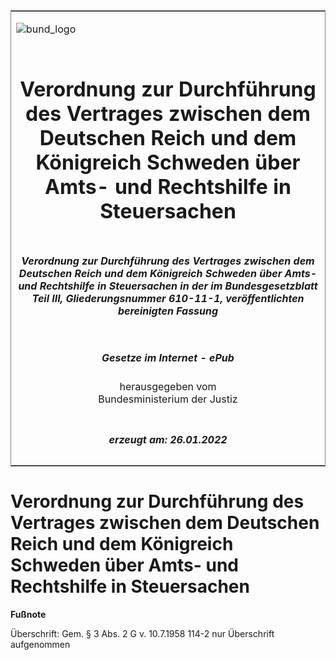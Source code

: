 <span id="DECKBLATT.html"></span>

<table border="0" frame="border" width="100%">

<tr valign="top">

<td align="left">

![bund\_logo](BfJ_2021_Web_de_de.gif)

</td>

<td align="right">

 

</td>

</tr>

<tr align="center" valign="middle">

<td colspan="2">

# Verordnung zur Durchführung des Vertrages zwischen dem Deutschen Reich und dem Königreich Schweden über Amts- und Rechtshilfe in Steuersachen

</td>

</tr>

<tr align="center" valign="middle">

<td colspan="2">

##### Verordnung zur Durchführung des Vertrages zwischen dem Deutschen Reich und dem Königreich Schweden über Amts- und Rechtshilfe in Steuersachen in der im Bundesgesetzblatt Teil III, Gliederungsnummer 610-11-1, veröffentlichten bereinigten Fassung

</td>

</tr>

<tr align="center" valign="middle">

<td colspan="2">

  
  

##### Gesetze im Internet - ePub  
  
herausgegeben vom  
Bundesministerium der Justiz

</td>

</tr>

<tr align="center" valign="bottom">

<td colspan="2">

  
  

##### erzeugt am: 26.01.2022

</td>

</tr>

</table>

<span id="BJNR200040936.html"></span>

# Verordnung zur Durchführung des Vertrages zwischen dem Deutschen Reich und dem Königreich Schweden über Amts- und Rechtshilfe in Steuersachen

<div>

  
**Fußnote**

<div class="jnhtml">

<div>

<div class="jurAbsatz">

Überschrift: Gem. § 3 Abs. 2 G v. 10.7.1958 114-2 nur Überschrift
aufgenommen

</div>

</div>

</div>

</div>
